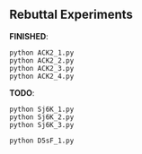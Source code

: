 ## Rebuttal Experiments

**FINISHED**:
```
python ACK2_1.py
python ACK2_2.py
python ACK2_3.py
python ACK2_4.py
```

**TODO**:
```
python Sj6K_1.py
python Sj6K_2.py
python Sj6K_3.py

python D5sF_1.py
```
